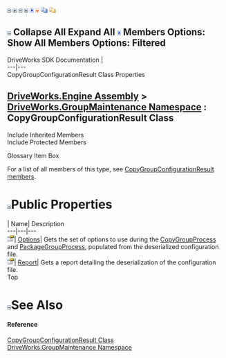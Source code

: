 ![](dotnetimages/collapse.gif) ![](dotnetimages/expand.gif) ![](dotnetimages/collapse.gif) ![](dotnetimages/expand.gif) ![](dotnetimages/drpdown.gif) ![](dotnetimages/drpdown_orange.gif) ![](dotnetimages/copycode.gif) ![](dotnetimages/copycodeHighlight.gif)

![](dotnetimages/collapse.gif) Collapse All Expand All ![](dotnetimages/drpdown.gif) Members Options: Show All  Members Options: Filtered   
---  
DriveWorks SDK Documentation  |   
---|---  
CopyGroupConfigurationResult Class Properties   
  
[DriveWorks.Engine Assembly](topic2156.md) > [DriveWorks.GroupMaintenance Namespace](topic9628.md) : CopyGroupConfigurationResult Class  
---  
  
Include Inherited Members    
Include Protected Members    


Glossary Item Box

For a list of all members of this type, see [CopyGroupConfigurationResult members](topic9720.md).

# ![](dotnetimages/collapse.gif)Public Properties

| Name| Description  
---|---|---  
![Public Property](dotnetimages/publicProperty.gif)| [Options](topic9725.md)| Gets the set of options to use during the [CopyGroupProcess](topic9776.md) and [PackageGroupProcess](topic9925.md), populated from the deserialized configuration file.   
![Public Property](dotnetimages/publicProperty.gif)| [Report](topic9726.md)| Gets a report detailing the deserialization of the configuration file.   
Top

# ![](dotnetimages/collapse.gif)See Also

#### Reference

[CopyGroupConfigurationResult Class](topic9719.md)   
[DriveWorks.GroupMaintenance Namespace](topic9628.md)



